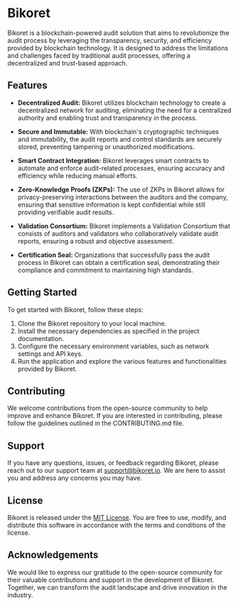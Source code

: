 # Bikoret

Bikoret is a blockchain-powered audit solution that aims to revolutionize the audit process by leveraging the transparency, security, and efficiency provided by blockchain technology. It is designed to address the limitations and challenges faced by traditional audit processes, offering a decentralized and trust-based approach.

## Features

- **Decentralized Audit:** Bikoret utilizes blockchain technology to create a decentralized network for auditing, eliminating the need for a centralized authority and enabling trust and transparency in the process.

- **Secure and Immutable:** With blockchain's cryptographic techniques and immutability, the audit reports and control standards are securely stored, preventing tampering or unauthorized modifications.

- **Smart Contract Integration:** Bikoret leverages smart contracts to automate and enforce audit-related processes, ensuring accuracy and efficiency while reducing manual efforts.

- **Zero-Knowledge Proofs (ZKPs):** The use of ZKPs in Bikoret allows for privacy-preserving interactions between the auditors and the company, ensuring that sensitive information is kept confidential while still providing verifiable audit results.

- **Validation Consortium:** Bikoret implements a Validation Consortium that consists of auditors and validators who collaboratively validate audit reports, ensuring a robust and objective assessment.

- **Certification Seal:** Organizations that successfully pass the audit process in Bikoret can obtain a certification seal, demonstrating their compliance and commitment to maintaining high standards.

## Getting Started

To get started with Bikoret, follow these steps:

1. Clone the Bikoret repository to your local machine.
2. Install the necessary dependencies as specified in the project documentation.
3. Configure the necessary environment variables, such as network settings and API keys.
4. Run the application and explore the various features and functionalities provided by Bikoret.

## Contributing

We welcome contributions from the open-source community to help improve and enhance Bikoret. If you are interested in contributing, please follow the guidelines outlined in the CONTRIBUTING.md file.

## Support

If you have any questions, issues, or feedback regarding Bikoret, please reach out to our support team at support@bikoret.io. We are here to assist you and address any concerns you may have.

## License

Bikoret is released under the [MIT License](LICENSE). You are free to use, modify, and distribute this software in accordance with the terms and conditions of the license.

## Acknowledgements

We would like to express our gratitude to the open-source community for their valuable contributions and support in the development of Bikoret. Together, we can transform the audit landscape and drive innovation in the industry.